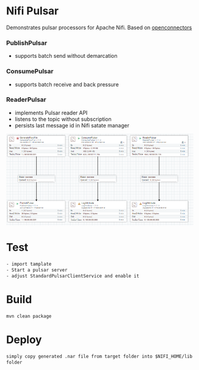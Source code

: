 # Nifi Pulsar
Demonstrates pulsar processors for Apache Nifi. Based on [openconnectors](https://github.com/openconnectors/nifi-pulsar-bundle)

### PublishPulsar
- supports batch send without demarcation

### ConsumePulsar
- supports batch receive and back pressure

### ReaderPulsar
- implements Pulsar reader API
- listens to the topic without subscription
- persists last message id in Nifi satate manager

![Alt text](pulsar1.PNG?raw=true "")

# Test
    - import tamplate  
    - Start a pulsar server
    - adjust StandardPulsarClientService and enable it
# Build
    mvn clean package
    
# Deploy
    simply copy generated .nar file from target folder into $NIFI_HOME/lib folder

